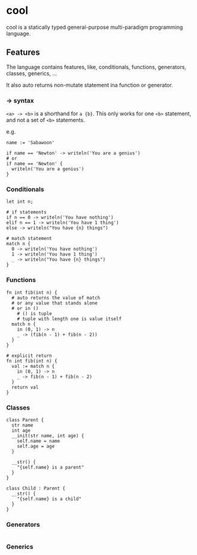 # cool

cool is a statically typed general-purpose multi-paradigm programming language.

## Features

The language contains features, like, conditionals, functions, generators,
classes, generics, ...

It also auto returns non-mutate statement ina function or generator.

### -> syntax

`<a> -> <b>` is a shorthand for `a {b}`. This only works for one `<b>`
statement, and not a set of `<b>` statements.

e.g.

```
name := 'Sabawoon'

if name == 'Newton' -> writeln('You are a genius')
# or
if name == 'Newton' {
  writeln('You are a genius')
}
```

### Conditionals

```cool
let int n;

# if statements
if n == 0 -> writeln('You have nothing')
elif n == 1 -> writeln('You have 1 thing')
else -> writeln("You have {n} things")

# match statement
match n {
  0 -> writeln('You have nothing')
  1 -> writeln('You have 1 thing')
  _ -> writeln("You have {n} things")
}
```

### Functions

```cool
fn int fib(int n) {
  # auto returns the value of match
  # or any value that stands alone
  # or in ()
    # () is tuple
    # tuple with length one is value itself
  match n {
    in (0, 1) -> n
    _ -> (fib(n - 1) + fib(n - 2))
  }
}

# explicit return
fn int fib(int n) {
  val := match n {
    in (0, 1) -> n
    _ -> fib(n - 1) + fib(n - 2)
  }
  return val
}
```

### Classes

```cool
class Parent {
  str name
  int age
  __init(str name, int age) {
    self.name = name
    self.age = age
  }
  
  __str() {
    "{self.name} is a parent"
  }
}

class Child : Parent {
  __str() {
    "{self.name} is a child"
  }
}
```

### Generators

```cool
```

### Generics

```cool
```
